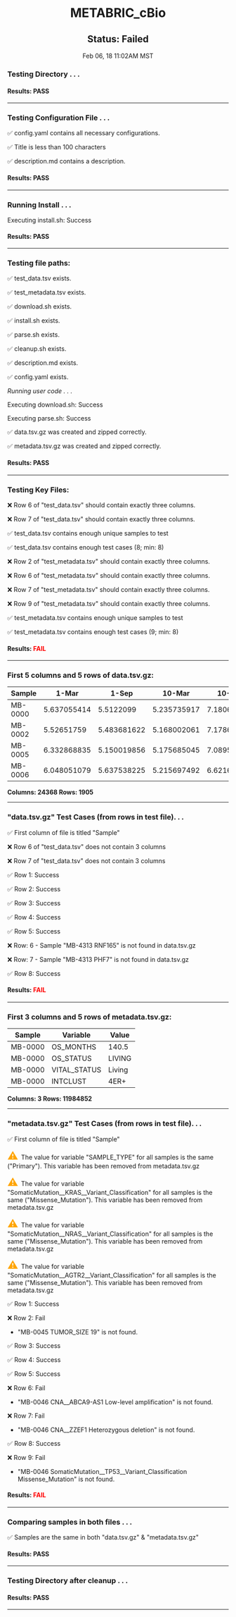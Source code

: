 <h1><center>METABRIC_cBio</center></h1>
<h2><center> Status: Failed </center></h2>
<center>Feb 06, 18 11:02AM MST</center>


### Testing Directory . . .

#### Results: PASS
---
### Testing Configuration File . . .

&#9989;	config.yaml contains all necessary configurations.

&#9989;	Title is less than 100 characters

&#9989;	description.md contains a description.

#### Results: PASS
---
### Running Install . . .

Executing install.sh: Success

#### Results: PASS
---

### Testing file paths:

&#9989;	test_data.tsv exists.

&#9989;	test_metadata.tsv exists.

&#9989;	download.sh exists.

&#9989;	install.sh exists.

&#9989;	parse.sh exists.

&#9989;	cleanup.sh exists.

&#9989;	description.md exists.

&#9989;	config.yaml exists.

*Running user code . . .*

Executing download.sh: Success

Executing parse.sh: Success

&#9989;	data.tsv.gz was created and zipped correctly.

&#9989;	metadata.tsv.gz was created and zipped correctly.

#### Results: PASS
---
### Testing Key Files:

&#10060;	Row 6 of "test_data.tsv" should contain exactly three columns.

&#10060;	Row 7 of "test_data.tsv" should contain exactly three columns.

&#9989;	test_data.tsv contains enough unique samples to test

&#9989;	test_data.tsv contains enough test cases (8; min: 8)

&#10060;	Row 2 of "test_metadata.tsv" should contain exactly three columns.

&#10060;	Row 6 of "test_metadata.tsv" should contain exactly three columns.

&#10060;	Row 7 of "test_metadata.tsv" should contain exactly three columns.

&#10060;	Row 9 of "test_metadata.tsv" should contain exactly three columns.

&#9989;	test_metadata.tsv contains enough unique samples to test

&#9989;	test_metadata.tsv contains enough test cases (9; min: 8)

#### Results: **<font color="red">FAIL</font>**
---

### First 5 columns and 5 rows of data.tsv.gz:

|	Sample	|	1-Mar	|	1-Sep	|	10-Mar	|	10-Sep	|
|	---	|	---	|	---	|	---	|	---	|
|	MB-0000	|	5.637055414	|	5.5122099	|	5.235735917	|	7.180623224	|
|	MB-0002	|	5.52651759	|	5.483681622	|	5.168002061	|	7.178667891	|
|	MB-0005	|	6.332868835	|	5.150019856	|	5.175685045	|	7.089595223	|
|	MB-0006	|	6.048051079	|	5.637538225	|	5.215697492	|	6.621642185	|

**Columns: 24368 Rows: 1905**

---
### "data.tsv.gz" Test Cases (from rows in test file). . .

&#9989;	First column of file is titled "Sample"

&#10060;	Row 6 of "test_data.tsv" does not contain 3 columns

&#10060;	Row 7 of "test_data.tsv" does not contain 3 columns

&#9989;	Row 1: Success

&#9989;	Row 2: Success

&#9989;	Row 3: Success

&#9989;	Row 4: Success

&#9989;	Row 5: Success

&#10060;	Row: 6 - Sample "MB-4313 RNF165" is not found in data.tsv.gz

&#10060;	Row: 7 - Sample "MB-4313 PHF7" is not found in data.tsv.gz

&#9989;	Row 8: Success

#### Results: **<font color="red">FAIL</font>**
---
### First 3 columns and 5 rows of metadata.tsv.gz:

|	Sample	|	Variable	|	Value	|
|	---	|	---	|	---	|
|	MB-0000	|	OS_MONTHS	|	140.5	|
|	MB-0000	|	OS_STATUS	|	LIVING	|
|	MB-0000	|	VITAL_STATUS	|	Living	|
|	MB-0000	|	INTCLUST	|	4ER+	|

**Columns: 3 Rows: 11984852**

---
### "metadata.tsv.gz" Test Cases (from rows in test file). . .

&#9989;	First column of file is titled "Sample"

<p><font color="orange" size="+2">&#9888;	</font>The value for variable "SAMPLE_TYPE" for all samples is the same ("Primary"). This variable has been removed from metadata.tsv.gz</p>

<p><font color="orange" size="+2">&#9888;	</font>The value for variable "SomaticMutation__KRAS__Variant_Classification" for all samples is the same ("Missense_Mutation"). This variable has been removed from metadata.tsv.gz</p>

<p><font color="orange" size="+2">&#9888;	</font>The value for variable "SomaticMutation__NRAS__Variant_Classification" for all samples is the same ("Missense_Mutation"). This variable has been removed from metadata.tsv.gz</p>

<p><font color="orange" size="+2">&#9888;	</font>The value for variable "SomaticMutation__AGTR2__Variant_Classification" for all samples is the same ("Missense_Mutation"). This variable has been removed from metadata.tsv.gz</p>

&#9989;	Row 1: Success

&#10060;	Row 2: Fail
- "MB-0045 TUMOR_SIZE	19" is not found.

&#9989;	Row 3: Success

&#9989;	Row 4: Success

&#9989;	Row 5: Success

&#10060;	Row 6: Fail
- "MB-0046 CNA__ABCA9-AS1	Low-level amplification" is not found.

&#10060;	Row 7: Fail
- "MB-0046 CNA__ZZEF1	Heterozygous deletion" is not found.

&#9989;	Row 8: Success

&#10060;	Row 9: Fail
- "MB-0046 SomaticMutation__TP53__Variant_Classification	Missense_Mutation" is not found.

#### Results: **<font color="red">FAIL</font>**
---
### Comparing samples in both files . . .

&#9989;	Samples are the same in both "data.tsv.gz" & "metadata.tsv.gz"

#### Results: PASS

---
### Testing Directory after cleanup . . .

#### Results: PASS
---
